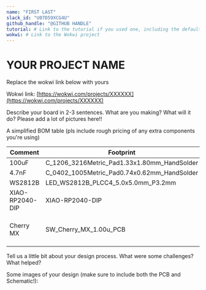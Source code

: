 ```yaml
---
name: "FIRST LAST"
slack_id: "U07D59XCG4U"
github_handle: "@GITHUB HANDLE"
tutorial: # Link to the tutorial if you used one, including the default guide
wokwi: # Link to the Wokwi project
---
```


# YOUR PROJECT NAME

Replace the wokwi link below with yours

Wokwi link: [https://wokwi.com/projects/XXXXXX](https://wokwi.com/projects/XXXXXX)

<!-- Uncomment the line below if you need a soldering iron -->
<!-- ⚠️ I would like to [reason for iron], so I would need a soldering iron. -->

Describe your board in 2-3 sentences. What are you making? What will it do? Please add a lot of pictures here!!

A simplified BOM table
(pls include rough pricing of any extra components you're using)

<!-- Example: -->

| Comment           | Footprint                                      | Quantity | LCSC     | Cost   |
|-------------------|------------------------------------------------|----------|----------|--------|
| 100uF             | C_1206_3216Metric_Pad1.33x1.80mm_HandSolder    | 1        | C15008   | 0.0682$|
| 4.7nF             | C_0402_1005Metric_Pad0.74x0.62mm_HandSolder    | 3        | C1538    | 0.0011$|
| WS2812B           | LED_WS2812B_PLCC4_5.0x5.0mm_P3.2mm             | 9        |          |
| XIAO-RP2040-DIP   | XIAO-RP2040-DIP                                | 1        |          |
| Cherry MX         | SW_Cherry_MX_1.00u_PCB                         | 2        |          | 6.48$ for 8, 1.62$ for 2 |

Tell us a little bit about your design process. What were some challenges? What helped?

Some images of your design (make sure to include both the PCB and Schematic!):
